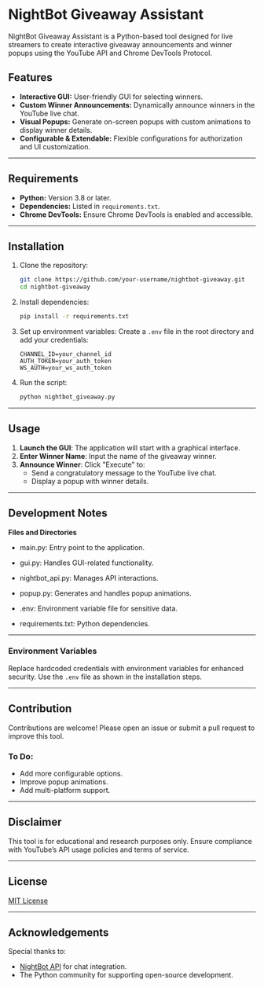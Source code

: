 # NightBot Giveaway Assistant

NightBot Giveaway Assistant is a Python-based tool designed for live streamers to create interactive giveaway announcements and winner popups using the YouTube API and Chrome DevTools Protocol.

## Features

- **Interactive GUI:** User-friendly GUI for selecting winners.
- **Custom Winner Announcements:** Dynamically announce winners in the YouTube live chat.
- **Visual Popups:** Generate on-screen popups with custom animations to display winner details.
- **Configurable & Extendable:** Flexible configurations for authorization and UI customization.

---

## Requirements

- **Python:** Version 3.8 or later.
- **Dependencies:** Listed in `requirements.txt`.
- **Chrome DevTools:** Ensure Chrome DevTools is enabled and accessible.

---

## Installation

1. Clone the repository:
   ```bash
   git clone https://github.com/your-username/nightbot-giveaway.git
   cd nightbot-giveaway
   ```

2. Install dependencies:
   ```bash
   pip install -r requirements.txt
   ```

3. Set up environment variables:
   Create a `.env` file in the root directory and add your credentials:
   ```env
   CHANNEL_ID=your_channel_id
   AUTH_TOKEN=your_auth_token
   WS_AUTH=your_ws_auth_token
   ```

4. Run the script:
   ```bash
   python nightbot_giveaway.py
   ```

---

## Usage

1. **Launch the GUI**: The application will start with a graphical interface.
2. **Enter Winner Name**: Input the name of the giveaway winner.
3. **Announce Winner**: Click "Execute" to:
   - Send a congratulatory message to the YouTube live chat.
   - Display a popup with winner details.

---

## Development Notes
**Files and Directories**

 - main.py: Entry point to the application.

 - gui.py: Handles GUI-related functionality.

 - nightbot_api.py: Manages API interactions.

 - popup.py: Generates and handles popup animations.

 - .env: Environment variable file for sensitive data.

 - requirements.txt: Python dependencies.

---

### Environment Variables
Replace hardcoded credentials with environment variables for enhanced security. Use the `.env` file as shown in the installation steps.

---

## Contribution

Contributions are welcome! Please open an issue or submit a pull request to improve this tool.

### To Do:
- Add more configurable options.
- Improve popup animations.
- Add multi-platform support.

---

## Disclaimer
This tool is for educational and research purposes only. Ensure compliance with YouTube’s API usage policies and terms of service.

---

## License
[MIT License](LICENSE)

---

## Acknowledgements
Special thanks to:
- [NightBot API](https://api.nightbot.tv/) for chat integration.
- The Python community for supporting open-source development.

